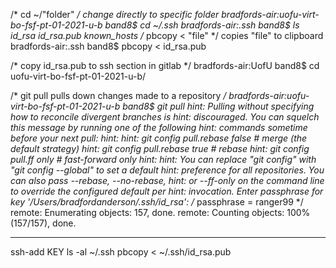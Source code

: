 
/* cd ~/"folder" */ change directly to specific folder 
bradfords-air:uofu-virt-bo-fsf-pt-01-2021-u-b band8$ cd ~/.ssh
bradfords-air:.ssh band8$ ls
id_rsa		id_rsa.pub	known_hosts
/* pbcopy < "file" */ copies "file" to clipboard
bradfords-air:.ssh band8$ pbcopy < id_rsa.pub

/* copy id_rsa.pub to ssh section in gitlab */
bradfords-air:UofU band8$ cd uofu-virt-bo-fsf-pt-01-2021-u-b/

/* git pull pulls down changes made to a repository */
bradfords-air:uofu-virt-bo-fsf-pt-01-2021-u-b band8$ git pull
hint: Pulling without specifying how to reconcile divergent branches is
hint: discouraged. You can squelch this message by running one of the following
hint: commands sometime before your next pull:
hint: 
hint:   git config pull.rebase false  # merge (the default strategy)
hint:   git config pull.rebase true   # rebase
hint:   git config pull.ff only       # fast-forward only
hint: 
hint: You can replace "git config" with "git config --global" to set a default
hint: preference for all repositories. You can also pass --rebase, --no-rebase,
hint: or --ff-only on the command line to override the configured default per
hint: invocation.
Enter passphrase for key '/Users/bradfordanderson/.ssh/id_rsa': 
/* passphrase = ranger99 */
remote: Enumerating objects: 157, done.
remote: Counting objects: 100% (157/157), done.

***************************

ssh-add KEY
ls -al ~/.ssh
pbcopy < ~/.ssh/id_rsa.pub